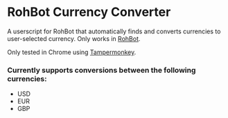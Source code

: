 # RohBot Currency Converter
A userscript for RohBot that automatically finds and converts currencies to user-selected currency. Only works in [RohBot](https://rohbot.net).

Only tested in Chrome using [Tampermonkey](http://tampermonkey.net/).

### Currently supports conversions between the following currencies:
* USD
* EUR
* GBP
